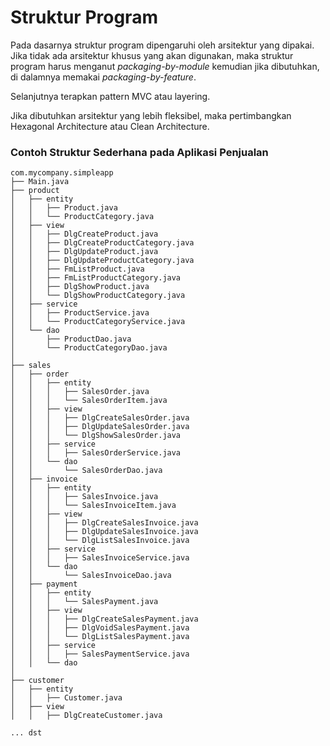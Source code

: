 # Struktur Program

Pada dasarnya struktur program dipengaruhi oleh arsitektur yang dipakai. Jika tidak ada arsitektur khusus yang akan digunakan,
maka struktur program harus menganut *packaging-by-module* kemudian jika dibutuhkan, di dalamnya memakai *packaging-by-feature*.

Selanjutnya terapkan pattern MVC atau layering.

Jika dibutuhkan arsitektur yang lebih fleksibel, maka pertimbangkan Hexagonal Architecture atau Clean Architecture.

### Contoh Struktur Sederhana pada Aplikasi Penjualan

```text
com.mycompany.simpleapp
├── Main.java
├── product 
│   ├── entity
│   │   ├── Product.java
│   │   └── ProductCategory.java
│   ├── view
│   │   ├── DlgCreateProduct.java
│   │   ├── DlgCreateProductCategory.java
│   │   ├── DlgUpdateProduct.java
│   │   ├── DlgUpdateProductCategory.java
│   │   ├── FmListProduct.java
│   │   ├── FmListProductCategory.java
│   │   ├── DlgShowProduct.java
│   │   └── DlgShowProductCategory.java
│   ├── service
│   │   ├── ProductService.java
│   │   └── ProductCategoryService.java
│   └── dao
│       ├── ProductDao.java
│       └── ProductCategoryDao.java
│
├── sales
│   ├── order
│   │   ├── entity
│   │   │   ├── SalesOrder.java
│   │   │   └── SalesOrderItem.java
│   │   ├── view
│   │   │   ├── DlgCreateSalesOrder.java
│   │   │   ├── DlgUpdateSalesOrder.java
│   │   │   └── DlgShowSalesOrder.java
│   │   ├── service
│   │   │   ├── SalesOrderService.java
│   │   └── dao
│   │       └── SalesOrderDao.java
│   ├── invoice
│   │   ├── entity
│   │   │   ├── SalesInvoice.java
│   │   │   └── SalesInvoiceItem.java
│   │   ├── view
│   │   │   ├── DlgCreateSalesInvoice.java
│   │   │   ├── DlgUpdateSalesInvoice.java
│   │   │   └── DlgListSalesInvoice.java
│   │   ├── service
│   │   │   ├── SalesInvoiceService.java
│   │   └── dao
│   │       └── SalesInvoiceDao.java
│   ├── payment
│   │   ├── entity
│   │   │   └── SalesPayment.java
│   │   ├── view
│   │   │   ├── DlgCreateSalesPayment.java
│   │   │   ├── DlgVoidSalesPayment.java
│   │   │   └── DlgListSalesPayment.java
│   │   ├── service
│   │   │   ├── SalesPaymentService.java
│   │   └── dao
│
├── customer
│   ├── entity
│   │   ├── Customer.java
│   ├── view
│   │   ├── DlgCreateCustomer.java

... dst
```
